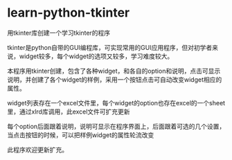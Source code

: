 # learn-python-tkinter
用tkinter库创建一个学习tkinter的程序

tkinter是python自带的GUI编程库，可实现常用的GUI应用程序，但对初学者来说，widget较多，每个widget的选项又较多，学习难度较大。

本程序用tkinter创建，包含了各种widget，和各自的option和说明，点击可显示说明，并创建了各个widget的样例，采用一个按钮点击可自动改变widget相应的属性。

widget列表存在一个excel文件里，每个widget的option也存在excel的一个sheet里，通过xlrd库调用，此excel文件可扩充更新

每个option后面跟着说明，说明可显示在程序界面上，后面跟着可选的几个设置，当点击按钮的时候，可以把样例widget的属性轮流改变

此程序欢迎更新扩充。
